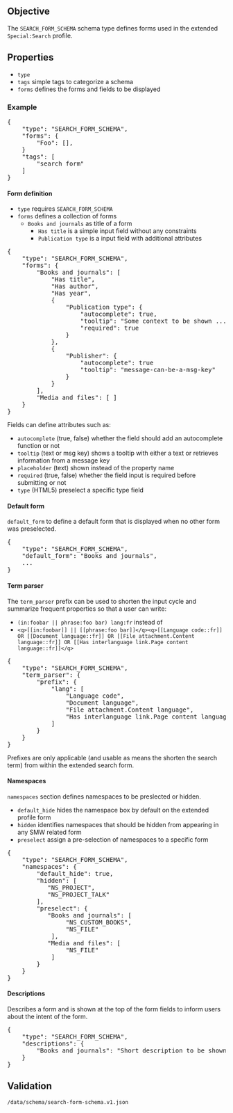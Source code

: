 ## Objective

The `SEARCH_FORM_SCHEMA` schema type defines forms used in the extended `Special:Search` profile.

## Properties

- `type`
- `tags` simple tags to categorize a schema
- `forms` defines the forms and fields to be displayed

### Example

<pre>
{
    "type": "SEARCH_FORM_SCHEMA",
    "forms": {
        "Foo": [],
    }
    "tags": [
        "search form"
    ]
}
</pre>

#### Form definition

- `type` requires `SEARCH_FORM_SCHEMA`
- `forms` defines a collection of forms
  - `Books and journals` as title of a form
    - `Has title` is a simple input field without any constraints
    - `Publication type` is a input field with additional attributes

<pre>
{
    "type": "SEARCH_FORM_SCHEMA",
    "forms": {
        "Books and journals": [
            "Has title",
            "Has author",
            "Has year",
            {
                "Publication type": {
                    "autocomplete": true,
                    "tooltip": "Some context to be shown ...",
                    "required": true
                }
            },
            {
                "Publisher": {
                    "autocomplete": true
                    "tooltip": "message-can-be-a-msg-key"
                }
            }
        ],
        "Media and files": [ ]
    }
}
</pre>

Fields can define attributes such as:

- `autocomplete` (true, false) whether the field should add an autocomplete function or not
- `tooltip` (text or msg key) shows a tooltip with either a text or retrieves information from a message key
- `placeholder` (text) shown instead of the property name
- `required` (true, false) whether the field input is required before submitting or not
- `type` (HTML5) preselect a specific type field

#### Default form

`default_form` to define a default form that is displayed when no other form was preselected.

<pre>
{
    "type": "SEARCH_FORM_SCHEMA",
    "default_form": "Books and journals",
    ...
}
</pre>

#### Term parser

The `term_parser` prefix can be used to shorten the input cycle and summarize frequent properties so that a user can write:
 - `(in:foobar || phrase:foo bar) lang:fr` instead of
 - `<q>[[in:foobar]] || [[phrase:foo bar]]</q><q>[[Language code::fr]] OR [[Document language::fr]] OR [[File attachment.Content language::fr]] OR [[Has interlanguage link.Page content language::fr]]</q>`

<pre>
{
    "type": "SEARCH_FORM_SCHEMA",
    "term_parser": {
        "prefix": {
            "lang": [
                "Language code",
                "Document language",
                "File attachment.Content language",
                "Has interlanguage link.Page content language"
            ]
        }
    }
}
</pre>

Prefixes are only applicable (and usable as means the shorten the search term) from within the extended search form.

#### Namespaces

`namespaces` section defines namespaces to be preslected or hidden.

- `default_hide` hides the namespace box by default on the extended profile form
- `hidden` identifies namespaces that should be hidden from appearing in any SMW related form
- `preselect` assign a pre-selection of namespaces to a specific form

<pre>
{
    "type": "SEARCH_FORM_SCHEMA",
    "namespaces": {
        "default_hide": true,
        "hidden": [
           "NS_PROJECT",
           "NS_PROJECT_TALK"
        ],
        "preselect": {
           "Books and journals": [
                "NS_CUSTOM_BOOKS",
                "NS_FILE"
            ],
           "Media and files": [
                "NS_FILE"
            ]
        }
    }
}
</pre>

#### Descriptions

Describes a form and is shown at the top of the form fields to inform users about the intent of
the form.

<pre>
{
    "type": "SEARCH_FORM_SCHEMA",
    "descriptions": {
        "Books and journals": "Short description to be shown on top of a selected form"
    }
}
</pre>

## Validation

`/data/schema/search-form-schema.v1.json`